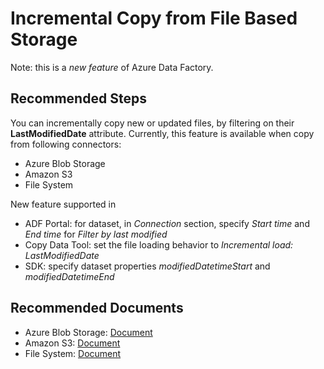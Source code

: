 <properties
	pageTitle="Delta Load from File Based Storage"
	description="Only copy new or modified files after certain date"
	infoBubbleText=""
	authors="chez-charlie"
	ms.author="chez"
	articleId="ae9dc41f-5b58-4a01-98bb-db9594133eb4"
	diagnosticScenario=""
	selfHelpType="generic"
	supportTopicIds="32629456"
	resourceTags=""
	productPesIds="15613"
	cloudEnvironments="public"
/>

# Incremental Copy from File Based Storage

Note: this is a _new feature_ of Azure Data Factory.

## **Recommended Steps**

You can incrementally copy new or updated files, by filtering on their __LastModifiedDate__ attribute. Currently, this feature is available when copy from following connectors: <br>

* Azure Blob Storage
* Amazon S3
* File System

New feature supported in

* ADF Portal: for dataset, in _Connection_ section, specify _Start time_ and _End time_ for _Filter by last modified_
* Copy Data Tool: set the file loading behavior to _Incremental load: LastModifiedDate_
* SDK: specify dataset properties _modifiedDatetimeStart_ and _modifiedDatetimeEnd_

## **Recommended Documents**

* Azure Blob Storage: [Document](https://docs.microsoft.com/azure/data-factory/connector-azure-blob-storage) <br>
* Amazon S3: [Document](https://docs.microsoft.com/azure/data-factory/connector-amazon-simple-storage-service) <br>
* File System: [Document](https://docs.microsoft.com/azure/data-factory/connector-file-system) <br>
